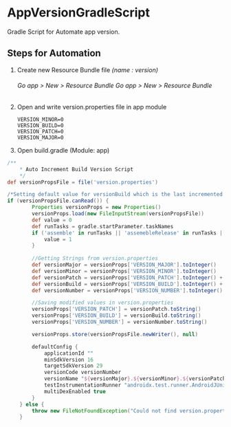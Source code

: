 # AppVersionGradleScript
Gradle Script for Automate app version.


Steps for Automation
----

1.  Create new Resource Bundle file *(name : version)*

    <i> <h6>Go app > New  > Resource Bundle Go app > New  > Resource Bundle</h6> </i>

2.  Open and write version.properties file in app module 
    ```VERSION_NUMBER=1
    VERSION_MINOR=0
    VERSION_BUILD=0
    VERSION_PATCH=0
    VERSION_MAJOR=0
    ```
3.  Open build.gradle (Module: app)

```groovy
/**
    * Auto Increment Build Version Script
    */
def versionPropsFile = file('version.properties')

/*Setting default value for versionBuild which is the last incremented value stored in the file */
if (versionPropsFile.canRead()) {
        Properties versionProps = new Properties()
        versionProps.load(new FileInputStream(versionPropsFile))
        def value = 0
        def runTasks = gradle.startParameter.taskNames
        if ('assemble' in runTasks || 'assemebleRelease' in runTasks || 'aR' in runTasks) {
            value = 1
        }
    
        //Getting Strings from version.properties
        def versionMajor = versionProps['VERSION_MAJOR'].toInteger()
        def versionMinor = versionProps['VERSION_MINOR'].toInteger()
        def versionPatch = versionProps['VERSION_PATCH'].toInteger() + value
        def versionBuild = versionProps['VERSION_BUILD'].toInteger() + 1
        def versionNumber = versionProps['VERSION_NUMBER'].toInteger() + value

        //Saving modified values in version.properties
        versionProps['VERSION_PATCH'] = versionPatch.toString()
        versionProps['VERSION_BUILD'] = versionBuild.toString()
        versionProps['VERSION_NUMBER'] = versionNumber.toString()

        versionProps.store(versionPropsFile.newWriter(), null)

        defaultConfig {
            applicationId ""
            minSdkVersion 16
            targetSdkVersion 29
            versionCode versionNumber
            versionName "${versionMajor}.${versionMinor}.${versionPatch}.${versionBuild}"
            testInstrumentationRunner "androidx.test.runner.AndroidJUnitRunner"
            multiDexEnabled true
        }
    } else {
        throw new FileNotFoundException("Could not find version.properties")
    }
```
